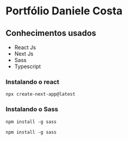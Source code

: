 
# Portfólio Daniele Costa

## Conhecimentos usados

   - React Js
   - Next Js
   - Sass
   - Typescript

### Instalando o react

`npx create-next-app@latest` 

### Instalando o Sass

`npm install -g sass`

`npm install -g sass`

